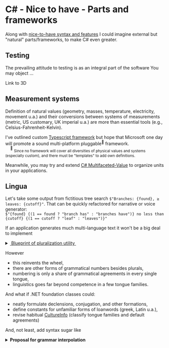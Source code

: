 # C# - Nice to have - Parts and frameworks

Along with [nice-to-have syntax and features](/cs-lacks.md) I could imagine external but "natural" parts/frameworks, to make C# even greater.

## Testing

The prevailing attitude to testing is as an integral part of the software
You may object ...

Link to 3D


## Measurement systems

Definition of natural values (geometry, masses, temperature, electricity, movement u.a.) and their conversions between systems of measurements (metric, US customary, UK imperial u.a.) are more than essential tools (e.g., Celsius-Fahrenheit-Kelvin).

I've outlined custom [Typescript framework](../../../../../../../convert-smth) but hope that Microsoft one day will promote a sound multi-platform pluggable<sup>:electric_plug:</sup> framework.\
&nbsp;&nbsp;&nbsp;&nbsp;<sup>:electric_plug:</sup> <sub> Since no framework will cover all diversities of physical values and systems (especially custom), and there must be "templates" to add own definitions.</sub>

Meanwhile, you may try and extend [C# Multifaceted-Value](../../../../../../../use-dev/) to organize units in your applications.

## Lingua
Let's take some output from fictitious tree search `$"Branches: {found}, ≥ leaves: {cutoff}"`. That can be quickly refactored for narrative or voice generator:\
`$"{found} {(1 == found ? "branch has" : "branches have")} no less than {cutoff} {(1 == cutoff ? "leaf" : "leaves")}"`

If an application generates much multi-language text it won't be a big deal to implement

<details>
<summary><ins>&nbsp;Blueprint of pluralization utility&nbsp;</ins></summary>

```csharp
namespace Lingua.Grammar;

interface INumbered
{
    string Count(long num);
    string Count(double num);
}

interface IPluralForms {
    INumbered Plural((string singular, string plural) forms, string culture = "");
    INumbered Dual((string singular, string dual, string plural) forms, string culture = "");
    INumbered Trial((string singular, string dual, string trial, string plural) forms, string culture = "");
    INumbered Paucal((string singular, string paucal, string plural) forms, string culture = "");
    INumbered Custom(string[] forms, Func<long, int> indexWhole, Func<double, int>? indexFractional = null);
}
```

</details>

However
- this reinvents the wheel,
- there are other forms of grammatical numbers besides plurals,
- numbering is only a share of grammatical agreements in every single tongue,
- linguistics goes far beyond competence in a few tongue families.

And what if .NET foundation classes could:
- neatly formulate declensions, conjugation, and other formations,
- define constants for unfamiliar forms of loanwords (greek, Latin u.a.),
- revise habitual [CultureInfo](https://docs.microsoft.com/en-us/dotnet/api/system.globalization.cultureinfo) (classify tongue families and default agreements)

And, not least, add syntax sugar like

<details>
<summary><b>Proposal for grammar interpolation</b></summary>
&nbsp;&nbsp;`${number [: [format] : [forms] : []] }`, where

&nbsp;&nbsp;&nbsp;&nbsp;*number* is whole or fractional subject\
&nbsp;&nbsp;&nbsp;&nbsp;*format* specifies usual format or to put in words\
&nbsp;&nbsp;&nbsp;&nbsp;*forms* - grammar forms as in imaginary `INumbered` in the snippet above

</details>
